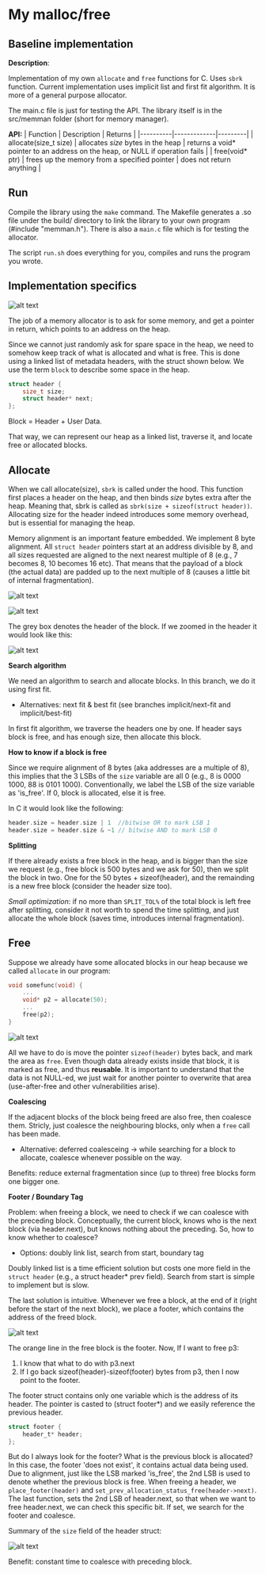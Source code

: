 # My malloc/free

## Baseline implementation

**Description**:

Implementation of my own `allocate` and `free` functions for C. Uses ``sbrk`` function. Current implementation uses implicit list and first fit algorithm. It is more of a general purpose allocator. 

The main.c file is just for testing the API. The library itself is in the src/memman folder (short for memory manager).

**API:**
| Function | Description | Returns |
|----------|-------------|---------|
| allocate(size_t size) | allocates <i>size</i> bytes in the heap | returns a void* pointer to an address on the heap, or NULL if operation fails |
| free(void* ptr) | frees up the memory from a specified pointer | does not return anything |

## Run

Compile the library using the `make` command. The Makefile generates a .so file under the build/ directory to link the library to your own program (#include "memman.h"). There is also a `main.c` file which is for testing the allocator.

The script `run.sh` does everything for you, compiles and runs the program you wrote.

## Implementation specifics

![alt text](https://courses.grainger.illinois.edu/cs225/sp2023/assets/notes/stack_heap_memory/memory_layout.png)

The job of a memory allocator is to ask for some memory, and get a pointer in return, which points to an address on the heap.

Since we cannot just randomly ask for spare space in the heap, we need to somehow keep track of what is allocated and what is free. This is done using a linked list of metadata headers, with the struct shown below. 
We use the term `block` to describe some space in the heap.


```C
struct header {
    size_t size;
    struct header* next;
};
```

Block = Header + User Data.

That way, we can represent our heap as a linked list, traverse it, and locate free or allocated blocks.

## Allocate

When we call allocate(size), `sbrk` is called under the hood. 
This function first places a header on the heap, and then binds *size* bytes extra after the heap. Meaning that, sbrk 
is called as `sbrk(size + sizeof(struct header))`. Allocating size for the header indeed introduces some memory overhead, but is
essential for managing the heap.

Memory alignment is an important feature embedded. We implement 8 byte alignment. All `struct header` pointers start at an address divisible by 8, and all sizes requested are aligned to the next nearest multiple of 8 (e.g., 7 becomes 8, 10 becomes 16 etc). That means that the payload of a block (the actual data) are padded up to the next multiple of 8 (causes a little bit of internal fragmentation).

![alt text](assets/mainempty.png)

![alt text](assets/main2.png)

The grey box denotes the header of the block. If we zoomed in the header it would look like this: 

![alt text](assets/header.jpg)

**Search algorithm**

We need an algorithm to search and allocate blocks. In this branch, we do it using first fit.
- Alternatives: next fit & best fit (see branches implicit/next-fit and implicit/best-fit)

In first fit algorithm, we traverse the headers one by one. If header says block is free, and has enough size, then allocate this block.

**How to know if a block is free**

Since we require alignment of 8 bytes (aka addresses are a multiple of 8), this implies that the 3 LSBs of the `size` variable are all 0 (e.g., 8 is 0000 1000, 88 is 0101 1000). Conventionally, we label the LSB of the size variable as 'is_free'. If 0, block is allocated, else it is free.

In C it would look like the following: 

```c
header.size = header.size | 1  //bitwise OR to mark LSB 1
header.size = header.size & ~1 // bitwise AND to mark LSB 0
```


**Splitting**

If there already exists a free block in the heap, and is bigger than the size we request (e.g., free block is 500 bytes and we ask for 50), then we split the block in two. One for the 50 bytes + sizeof(header), and the remainding is a new free block (consider the header size too).

*Small optimization*: if no more than `SPLIT_TOL%` of the total block is left free after splitting, consider it not worth to spend the time splitting, and just allocate the whole block (saves time, introduces internal fragmentation). 


## Free

Suppose we already have some allocated blocks in our heap because we called `allocate` in our program: 
```C
void somefunc(void) {
    ...
    void* p2 = allocate(50);
    ...
    free(p2);
}
```

![alt text](assets/mainfree.png)

All we have to do is move the pointer `sizeof(header)` bytes back, and mark the area as `free`. Even though data already exists inside that block, it is marked as free, and thus **reusable**.
It is important to understand that the data is not NULL-ed, we just wait for another pointer to overwrite that area (use-after-free and other vulnerabilities arise).

**Coalescing** 

If the adjacent blocks of the block being freed are also free, then coalesce them. Stricly, just coalesce the neighbouring blocks, only when a `free` call has been made.

- Alternative: deferred coalesceing -> while searching for a block to allocate, coalesce whenever possible on the way.

Benefits: reduce external fragmentation since (up to three) free blocks form one bigger one. 


**Footer / Boundary Tag**

Problem: when freeing a block, we need to check if we can coalesce with the preceding block. Conceptually, the current block, knows who is the next block (via header.next), but knows nothing about the preceding. So, how to know whether to coalesce? 
- Options: doubly link list, search from start, boundary tag

Doubly linked list is a time efficient solution but costs one more field in the `struct header` (e.g., a struct header* prev field). Search from start is simple to implement but is slow.

The last solution is intuitive. Whenever we free a block, at the end of it (right before the start of the next block), we place a footer, which contains the address of the freed block.

![alt text](assets/mainfooter.png)

The orange line in the free block is the footer. Now, If I want to free p3: 
1. I know that what to do with p3.next 
2. If I go back sizeof(header)-sizeof(footer) bytes from p3, then I now point to the footer. 

The footer struct contains only one variable which is the address of its header. The pointer is casted to (struct footer*) and we easily reference the previous header.

```C
struct footer {
    header_t* header;
};
```

But do I always look for the footer? What is the previous block is allocated? In this case, the footer 'does not exist', it contains actual data being used. Due to alignment, just like the LSB marked 'is_free', the 2nd LSB is used to denote whether the previous block is free. When freeing a header, we `place_footer(header)` and `set_prev_allocation_status_free(header->next)`. The last function, sets the 2nd LSB of header.next, so that when we want to free header.next, we can check this specific bit. If set, we search for the footer and coalesce.

Summary of the `size` field of the header struct:

![alt text](assets/lsb.png)

Benefit: constant time to coalesce with preceding block.